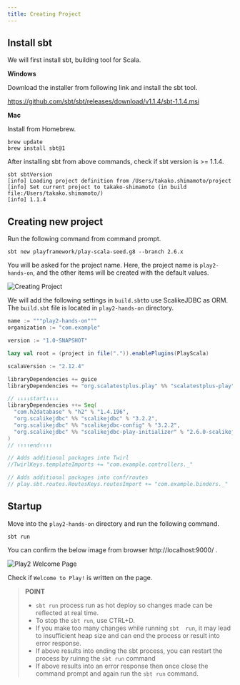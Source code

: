 ```yaml
---
title: Creating Project
---
```


## Install sbt

We will first install sbt, building tool for Scala.

**Windows**

Download the installer from following link and install the sbt tool.

https://github.com/sbt/sbt/releases/download/v1.1.4/sbt-1.1.4.msi

**Mac**

Install from Homebrew.

```
brew update
brew install sbt@1
```

After installing sbt from above commands, check if sbt version is >=  1.1.4.

```
sbt sbtVersion
[info] Loading project definition from /Users/takako.shimamoto/project
[info] Set current project to takako-shimamoto (in build file:/Users/takako.shimamoto/)
[info] 1.1.4
```

## Creating new project

Run the following command from command prompt.

```
sbt new playframework/play-scala-seed.g8 --branch 2.6.x
```

You will be asked for the project name. Here, the project name is `play2-hands-on`, and the other items will be created with the default values.

![Creating Project](../images/play2.6-scalikejdbc3.2/create_project.png)

We will add the following settings in `build.sbt`to use ScalikeJDBC as ORM. The `build.sbt` file is located in `play2-hands-on` directory.

```scala
name := """play2-hands-on"""
organization := "com.example"

version := "1.0-SNAPSHOT"

lazy val root = (project in file(".")).enablePlugins(PlayScala)

scalaVersion := "2.12.4"

libraryDependencies += guice
libraryDependencies += "org.scalatestplus.play" %% "scalatestplus-play" % "3.1.2" % Test

// ↓↓↓↓start↓↓↓↓
libraryDependencies ++= Seq(
  "com.h2database" % "h2" % "1.4.196",
  "org.scalikejdbc" %% "scalikejdbc" % "3.2.2",
  "org.scalikejdbc" %% "scalikejdbc-config" % "3.2.2",
  "org.scalikejdbc" %% "scalikejdbc-play-initializer" % "2.6.0-scalikejdbc-3.2"
)
// ↑↑↑↑end↑↑↑↑

// Adds additional packages into Twirl
//TwirlKeys.templateImports += "com.example.controllers._"

// Adds additional packages into conf/routes
// play.sbt.routes.RoutesKeys.routesImport += "com.example.binders._"
```

## Startup

Move into the `play2-hands-on` directory and run the following command.

```
sbt run
```

You can confirm the below image from browser http://localhost:9000/ . 

![Play2 Welcome Page](../images/play2.6-scalikejdbc3.2/welcome.png)

Check if `Welcome to Play!` is written on the page.

> **POINT**
>
> * `sbt run` process run as hot deploy so changes made can be reflected at real time.
> * To stop the `sbt run`, use CTRL+D.
> * If you make too many changes while running `sbt  run`, it may lead to insufficient heap size and can end the process or result into error response.
> * If above results into ending the sbt process, you can restart the process by ruinng the `sbt run` command
> * If above results into an error response then once close the command prompt and again run the `sbt run` command.